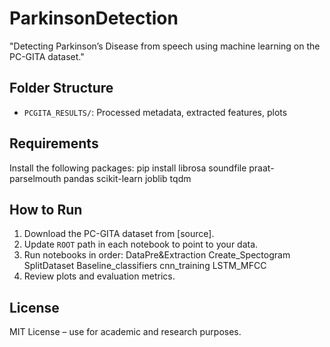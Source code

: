 # ParkinsonDetection
"Detecting Parkinson’s Disease from speech using machine learning on the PC-GITA dataset."

## Folder Structure

- `PCGITA_RESULTS/`: Processed metadata, extracted features, plots

## Requirements

Install the following packages: 
pip install librosa soundfile praat-parselmouth pandas scikit-learn joblib tqdm

## How to Run

1. Download the PC-GITA dataset from [source].
2. Update `ROOT` path in each notebook to point to your data.
3. Run notebooks in order:
         DataPre&Extraction
         Create_Spectogram
         SplitDataset
         Baseline_classifiers
         cnn_training
         LSTM_MFCC
5. Review plots and evaluation metrics.

## License

MIT License – use for academic and research purposes.
